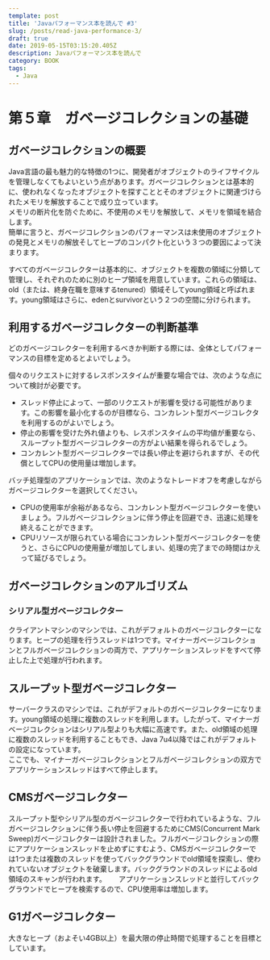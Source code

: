 ```yaml
---
template: post
title: 'Javaパフォーマンス本を読んで #3'
slug: /posts/read-java-performance-3/
draft: true
date: 2019-05-15T03:15:20.405Z
description: Javaパフォーマンス本を読んで
category: BOOK
tags:
  - Java
---
```

# 第５章　ガベージコレクションの基礎
## ガベージコレクションの概要
Java言語の最も魅力的な特徴の1つに、開発者がオブジェクトのライフサイクルを管理しなくてもよいという点があります。ガベージコレクションとは基本的に、使われなくなったオブジェクトを探すこととそのオブジェクトに関連づけられたメモリを解放することで成り立っています。  
メモリの断片化を防ぐために、不使用のメモリを解放して、メモリを領域を結合します。  
簡単に言うと、ガベージコレクションのパフォーマンスは未使用のオブジェクトの発見とメモリの解放そしてヒープのコンパクト化という３つの要因によって決まります。  

すべてのガベージコレクターは基本的に、オブジェクトを複数の領域に分類して管理し、それぞれのために別のヒープ領域を用意しています。これらの領域は、old（または、終身在職を意味するtenured）領域そしてyoung領域と呼ばれます。young領域はさらに、edenとsurvivorという２つの空間に分けられます。  

## 利用するガベージコレクターの判断基準
どのガベージコレクターを利用するべきか判断する際には、全体としてパフォーマンスの目標を定めるとよいでしょう。

個々のリクエストに対するレスポンスタイムが重要な場合では、次のような点について検討が必要です。
- スレッド停止によって、一部のリクエストが影響を受ける可能性があります。この影響を最小化するのが目標なら、コンカレント型ガベージコレクタを利用するのがよいでしょう。  
- 停止の影響を受けた外れ値よりも、レスポンスタイムの平均値が重要なら、スループット型ガベージコレクターの方がよい結果を得られるでしょう。
- コンカレント型ガベージコレクターでは長い停止を避けられますが、その代償としてCPUの使用量は増加します。

バッチ処理型のアプリケーションでは、次のようなトレードオフを考慮しながらガベージコレクターを選択してください。
- CPUの使用率が余裕があるなら、コンカレント型ガベージコレクターを使いましょう。フルガベージコレクションに伴う停止を回避でき、迅速に処理を終えることができます。
- CPUリソースが限られている場合にコンカレント型ガベージコレクターを使うと、さらにCPUの使用量が増加してしまい、処理の完了までの時間はかえって延びるでしょう。

## ガベージコレクションのアルゴリズム
### シリアル型ガベージコレクター
クライアントマシンのマシンでは、これがデフォルトのガベージコレクターになります。ヒープの処理を行うスレッドは1つです。マイナーガベージコレクションとフルガベージコレクションの両方で、アプリケーションスレッドをすべて停止した上で処理が行われます。

## スループット型ガベージコレクター
サーバークラスのマシンでは、これがデフォルトのガベージコレクターになります。young領域の処理に複数のスレッドを利用します。したがって、マイナーガベージコレクションはシリアル型よりも大幅に高速です。また、old領域の処理に複数のスレッドを利用することもでき、Java 7u4以降ではこれがデフォルトの設定になっています。  
ここでも、マイナーガベージコレクションとフルガベージコレクションの双方でアプリケーションスレッドはすべて停止します。

## CMSガベージコレクター
スループット型やシリアル型のガベージコレクターで行われているような、フルガベージコレクションに伴う長い停止を回避するためにCMS(Concurrent Mark Sweep)ガベージコレクターは設計されました。フルガベージコレクションの際にアプリケーションスレッドを止めずにすむよう、CMSガベージコレクターでは1つまたは複数のスレッドを使ってバックグラウンドでold領域を探索し、使われていないオブジェクトを破棄します。バックグラウンドのスレッドによるold領域のスキャンが行われます。　　
アプリケーションスレッドと並行してバックグラウンドでヒープを検索するので、CPU使用率は増加します。

## G1ガベージコレクター
大きなヒープ（およそい4GB以上）を最大限の停止時間で処理することを目標としています。
